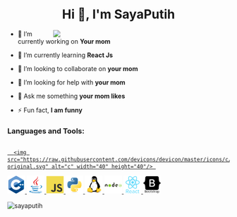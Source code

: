 <h1 align="center">Hi 👋, I'm SayaPutih</h1>
<img align = "right" width = "400" src = "https://media.tenor.com/gJhp8-yFIYkAAAAM/mona.gif">

- 🔭 I’m currently working on **Your mom**

- 🌱 I’m currently learning **React Js**

- 👯 I’m looking to collaborate on **your mom**

- 🤝 I’m looking for help with **your mom**

- 💬 Ask me something **your mom likes**

- ⚡ Fun fact, **I am funny**


<p align="left">
</p>

<h3 align="left">Languages and Tools:</h3>
<p align="left" style = "display : flex; flex-direction:column;"> 
  
  
  
  <a href="https://www.cprogramming.com/" target="_blank" rel="noreferrer">
  
      <img src="https://raw.githubusercontent.com/devicons/devicon/master/icons/c/c-original.svg" alt="c" width="40" height="40"/> 
  </a> 
  
  <a href="https://www.w3schools.com/cpp/" target="_blank" rel="noreferrer">
        <img src="https://raw.githubusercontent.com/devicons/devicon/master/icons/cplusplus/cplusplus-original.svg" alt="cplusplus" width="40" height="40"/> 
  </a> 
  
  <a href="https://www.java.com" target="_blank" rel="noreferrer"> 
      <img src="https://raw.githubusercontent.com/devicons/devicon/master/icons/java/java-original.svg" alt="java" width="40" height="40"/> 
  </a> 
  
  <a href="https://developer.mozilla.org/en-US/docs/Web/JavaScript" target="_blank" rel="noreferrer"> 
  <img src="https://raw.githubusercontent.com/devicons/devicon/master/icons/javascript/javascript-original.svg" alt="javascript" width="40" height="40"/> 
  </a> 

<a href="https://www.python.org" target="_blank" rel="noreferrer"> 
  <img src="https://raw.githubusercontent.com/devicons/devicon/master/icons/python/python-original.svg" alt="python" width="40" height="40"/> 
  </a> 
  
  
  <a href="https://www.linux.org/" target="_blank" rel="noreferrer">
  <img src="https://raw.githubusercontent.com/devicons/devicon/master/icons/linux/linux-original.svg" alt="linux" width="40" height="40"/>
  </a>
  
  <a href="https://nodejs.org" target="_blank" rel="noreferrer"> 
  <img src="https://raw.githubusercontent.com/devicons/devicon/master/icons/nodejs/nodejs-original-wordmark.svg" alt="nodejs" width="40" height="40"/> 
  </a>
  
  
  
  <a href="https://reactjs.org/" target="_blank" rel="noreferrer"> 
  <img src="https://raw.githubusercontent.com/devicons/devicon/master/icons/react/react-original-wordmark.svg" alt="react" width="40" height="40"/> 
  </a> 

  <a href="https://getbootstrap.com" target="_blank" rel="noreferrer"> 
    <img src="https://raw.githubusercontent.com/devicons/devicon/master/icons/bootstrap/bootstrap-plain-wordmark.svg" alt="bootstrap" width="40" height="40"/> 
  </a>
  
  </p>

<p><img align="center" src="https://github-readme-stats.vercel.app/api/top-langs?username=sayaputih&show_icons=true&locale=en&layout=compact" alt="sayaputih" /></p>

